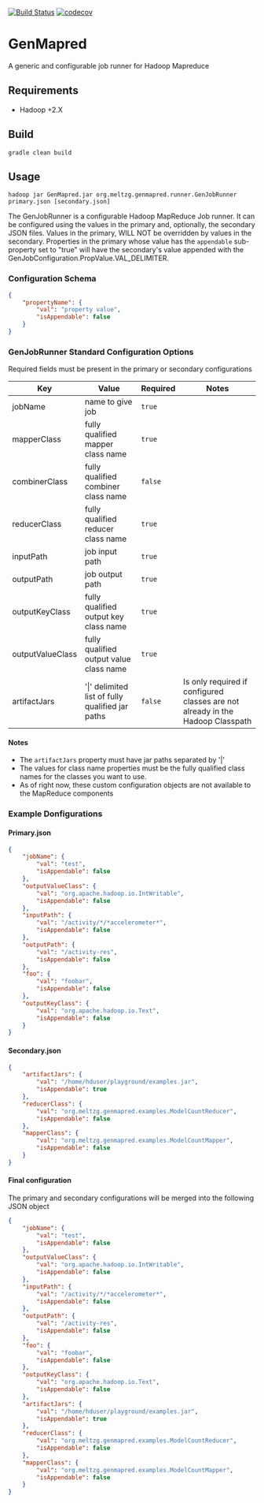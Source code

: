 [![Build Status](https://travis-ci.org/meltzg/GenMapred.svg?branch=master)](https://travis-ci.org/meltzg/GenMapred)
[![codecov](https://codecov.io/gh/meltzg/GenMapred/branch/master/graph/badge.svg)](https://codecov.io/gh/meltzg/GenMapred)

# GenMapred
A generic and configurable job runner for Hadoop Mapreduce

## Requirements

 - Hadoop +2.X
 
## Build

```
gradle clean build
```

## Usage

```
hadoop jar GenMapred.jar org.meltzg.genmapred.runner.GenJobRunner primary.json [secondary.json]
```

The GenJobRunner is a configurable Hadoop MapReduce Job runner.  It can be configured using the values in the primary and, optionally, the secondary JSON files.  Values in the primary, WILL NOT be overridden by values in the secondary.  Properties in the primary whose value has the ```appendable``` sub-property set to "true" will have the secondary's value appended with the GenJobConfiguration.PropValue.VAL_DELIMITER.

### Configuration Schema

```JSON
{
	"propertyName": {
		"val": "property value",
		"isAppendable": false
	}
}
```

### GenJobRunner Standard Configuration Options

Required fields must be present in the primary or secondary configurations

Key | Value | Required | Notes
--- | --- | --- | ---
jobName | name to give job | ```true``` | 
mapperClass | fully qualified mapper class name | ```true``` | 
combinerClass | fully qualified combiner class name | ```false``` | 
reducerClass | fully qualified reducer class name | ```true``` | 
inputPath | job input path | ```true``` | 
outputPath | job output path | ```true``` | 
outputKeyClass | fully qualified output key class name | ```true``` | 
outputValueClass | fully qualified output value class name | ```true``` | 
artifactJars | '\|' delimited list of fully qualified jar paths | ```false``` | Is only required if configured classes are not already in the Hadoop Classpath


#### Notes
 - The ```artifactJars``` property must have jar paths separated by '|'
 - The values for class name properties must be the fully qualified class names for the classes you want to use.
 - As of right now, these custom configuration objects are not available to the MapReduce components
 
### Example Donfigurations

#### Primary.json

```JSON
{
	"jobName": {
		"val": "test",
		"isAppendable": false
	},
	"outputValueClass": {
		"val": "org.apache.hadoop.io.IntWritable",
		"isAppendable": false
	},
	"inputPath": {
		"val": "/activity/*/*accelerometer*",
		"isAppendable": false
	},
	"outputPath": {
		"val": "/activity-res",
		"isAppendable": false
	},
	"foo": {
		"val": "foobar",
		"isAppendable": false
	},
	"outputKeyClass": {
		"val": "org.apache.hadoop.io.Text",
		"isAppendable": false
	}
}
```

#### Secondary.json

```JSON
{
	"artifactJars": {
		"val": "/home/hduser/playground/examples.jar",
		"isAppendable": true
	},
	"reducerClass": {
		"val": "org.meltzg.genmapred.examples.ModelCountReducer",
		"isAppendable": false
	},
	"mapperClass": {
		"val": "org.meltzg.genmapred.examples.ModelCountMapper",
		"isAppendable": false
	}
}
```

#### Final configuration
The primary and secondary configurations will be merged into the following JSON object

```JSON
{
	"jobName": {
		"val": "test",
		"isAppendable": false
	},
	"outputValueClass": {
		"val": "org.apache.hadoop.io.IntWritable",
		"isAppendable": false
	},
	"inputPath": {
		"val": "/activity/*/*accelerometer*",
		"isAppendable": false
	},
	"outputPath": {
		"val": "/activity-res",
		"isAppendable": false
	},
	"foo": {
		"val": "foobar",
		"isAppendable": false
	},
	"outputKeyClass": {
		"val": "org.apache.hadoop.io.Text",
		"isAppendable": false
	},
	"artifactJars": {
		"val": "/home/hduser/playground/examples.jar",
		"isAppendable": true
	},
	"reducerClass": {
		"val": "org.meltzg.genmapred.examples.ModelCountReducer",
		"isAppendable": false
	},
	"mapperClass": {
		"val": "org.meltzg.genmapred.examples.ModelCountMapper",
		"isAppendable": false
	}
}
```
